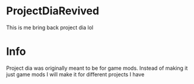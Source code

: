 # ProjectDiaRevived
This is me bring back project dia lol

# Info
Project dia was originally meant to be for game mods.
Instead of making it just game mods I will make it for different projects I have
